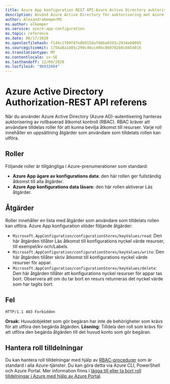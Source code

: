 ```yaml
---
title: Azure App konfiguration REST API-Azure Active Directory auktorisering
description: Använd Azure Active Directory för auktorisering mot Azure App-konfiguration med hjälp av REST API
author: AlexandraKemperMS
ms.author: alkemper
ms.service: azure-app-configuration
ms.topic: reference
ms.date: 08/17/2020
ms.openlocfilehash: f144c1f09f87e0b915daf86ba0391c2934e60095
ms.sourcegitcommit: 1756a8a1485c290c46cc40bc869702b8c8454016
ms.translationtype: MT
ms.contentlocale: sv-SE
ms.lasthandoff: 12/09/2020
ms.locfileid: "96932684"
---
```

# <a name="azure-active-directory-authorization---rest-api-reference"></a>Azure Active Directory Authorization-REST API referens

När du använder Azure Active Directory (Azure AD)-autentisering hanteras auktorisering av rollbaserad åtkomst kontroll (RBAC). RBAC kräver att användare tilldelas roller för att kunna bevilja åtkomst till resurser. Varje roll innehåller en uppsättning åtgärder som användare som tilldelats rollen kan utföra.

## <a name="roles"></a>Roller

Följande roller är tillgängliga i Azure-prenumerationer som standard:

- **Azure App ägare av konfigurations data**: den här rollen ger fullständig åtkomst till alla åtgärder.
- **Azure App konfigurations data läsare**: den här rollen aktiverar Läs åtgärder.

## <a name="actions"></a>Åtgärder

Roller innehåller en lista med åtgärder som användare som tilldelats rollen kan utföra. Azure App konfiguration stöder följande åtgärder:

- `Microsoft.AppConfiguration/configurationStores/keyValues/read`: Den här åtgärden tillåter Läs åtkomst till konfigurations nyckel värde resurser, till exempel/kv och/Labels.
- `Microsoft.AppConfiguration/configurationStores/keyValues/write`: Den här åtgärden tillåter skriv åtkomst till konfigurations nyckel värde resurser för appar.
- `Microsoft.AppConfiguration/configurationStores/keyValues/delete`: Den här åtgärden tillåter att konfigurations nyckel resurser för appar tas bort. Observera att om du tar bort en resurs returneras det nyckel värde som har tagits bort.

## <a name="error"></a>Fel

```http
HTTP/1.1 403 Forbidden
```

**Orsak:** Huvudobjektet som gör begäran har inte de behörigheter som krävs för att utföra den begärda åtgärden.
**Lösning:** Tilldela den roll som krävs för att utföra den begärda åtgärden till det huvud konto som gör begäran.

## <a name="managing-role-assignments"></a>Hantera roll tilldelningar

Du kan hantera roll tilldelningar med hjälp av [RBAC-procedurer](../role-based-access-control/overview.md) som är standard i alla Azure-tjänster. Du kan göra detta via Azure CLI, PowerShell och Azure Portal. Mer information finns i [lägga till eller ta bort roll tilldelningar i Azure med hjälp av Azure Portal](../role-based-access-control/role-assignments-portal.md).